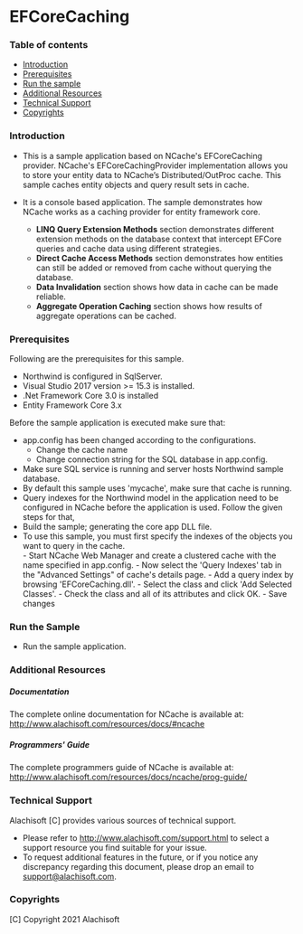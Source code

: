 # EFCoreCaching

### Table of contents

* [Introduction](#introduction)
* [Prerequisites](#prerequisites)
* [Run the sample](#build-and-run-the-sample)
* [Additional Resources](#additional-resources)
* [Technical Support](#technical-support)
* [Copyrights](#copyrights)

### Introduction

- This is a sample application based on NCache's EFCoreCaching provider. NCache's EFCoreCachingProvider implementation allows you to store your entity data to NCache’s Distributed/OutProc cache. This sample caches entity objects and query result sets in cache. 
	
- It is a console based application. The sample demonstrates how NCache works as a caching provider for entity framework core.
	- <b>LINQ Query Extension Methods</b> section demonstrates different extension methods on the database context that intercept EFCore queries and cache data using different strategies.
	- <b>Direct Cache Access Methods</b> section demonstrates how entities can still be added or removed from cache without querying the database.
	- <b>Data Invalidation</b> section shows how data in cache can be made reliable.
	- <b>Aggregate Operation Caching</b> section shows how results of aggregate operations can be cached.

### Prerequisites

Following are the prerequisites for this sample.

- Northwind is configured in SqlServer.
- Visual Studio 2017 version >= 15.3 is installed. 
- .Net Framework Core 3.0 is installed
- Entity Framework Core 3.x

Before the sample application is executed make sure that:

- app.config has been changed according to the configurations. 
	- Change the cache name 
	- Change connection string for the SQL database in app.config.
- Make sure SQL service is running and server hosts Northwind sample database.
- By default this sample uses 'mycache', make sure that cache is running. 
- Query indexes for the Northwind model in the application need to be configured in NCache before the application is used. Follow the given steps for that,
- Build the sample; generating the core app DLL file.
- To use this sample, you must first specify the indexes of the objects you want to query in the cache.	     
	  - Start NCache Web Manager and create a clustered cache with the name specified in app.config. 
	  - Now select the 'Query Indexes' tab in the "Advanced Settings" of cache's details page.
	  - Add a query index by browsing 'EFCoreCaching.dll'. 
	  - Select the class and click 'Add Selected Classes'.
	  - Check the class and all of its attributes and click OK.
	  - Save changes

### Run the Sample
    
- Run the sample application.

### Additional Resources

##### Documentation
The complete online documentation for NCache is available at:
http://www.alachisoft.com/resources/docs/#ncache

##### Programmers' Guide
The complete programmers guide of NCache is available at:
http://www.alachisoft.com/resources/docs/ncache/prog-guide/

### Technical Support

Alachisoft [C] provides various sources of technical support. 

- Please refer to http://www.alachisoft.com/support.html to select a support resource you find suitable for your issue.
- To request additional features in the future, or if you notice any discrepancy regarding this document, please drop an email to [support@alachisoft.com](mailto:support@alachisoft.com).

### Copyrights

[C] Copyright 2021 Alachisoft 